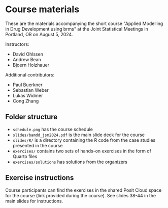 # Course materials 

These are the materials accompanying the short course "Applied Modelling in Drug Development using brms" at the Joint Statistical Meetings in Portland, OR on August 5, 2024. 

Instructors:
- David Ohlssen
- Andrew Bean
- Bjoern Holzhauer

Additional contributors:
- Paul Buerkner
- Sebastian Weber
- Lukas Widmer
- Cong Zhang

## Folder structure

- `schedule.png` has the course schedule
- `slides/bamdd_jsm2024.pdf` is the main slide deck for the course
- `slides/R/` is a directory containing the R code from the case studies presented in the course
- `exercises/` contains two sets of hands-on exercises in the form of Quarto files 
- `exercises/solutions` has solutions from the organizers

## Exercise instructions

Course participants can find the exercises in the shared Posit Cloud space for the course (link provided during the course). See slides 38-44 in the main slides for instructions.



